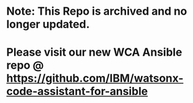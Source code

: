 # Note: This Repo is archived and no longer updated. 
# Please visit our new WCA Ansible repo @ https://github.com/IBM/watsonx-code-assistant-for-ansible
